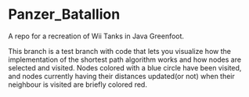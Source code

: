 # Panzer_Batallion
A repo for a recreation of Wii Tanks in Java Greenfoot.

This branch is a test branch with code that lets you visualize how the implementation of the shortest path algorithm works and how nodes are selected and visited. Nodes colored with a blue circle have been visited, and nodes currently having their distances updated(or not) when their neighbour is visited are briefly colored red.
